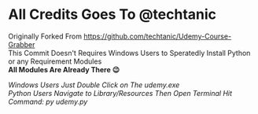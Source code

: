 # All Credits Goes To @techtanic
Originally Forked From https://github.com/techtanic/Udemy-Course-Grabber  
This Commit Doesn't Requires Windows Users to Speratedly Install Python or any Requirement Modules   
**All Modules Are Already There :wink:**

_Windows Users Just Double Click on The udemy.exe_  
_Python Users Navigate to Library/Resources_ 
_Then Open Terminal Hit Command: py udemy.py_
